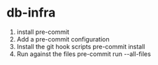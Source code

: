 # db-infra

1. install pre-commit
2. Add a pre-commit configuration
3. Install the git hook scripts
    pre-commit install
4. Run against the files
    pre-commit run --all-files

